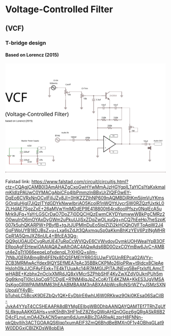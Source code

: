 # Voltage-Controlled Filter
## (VCF)
### T-bridge design
#### Based on Lorencz (2015)

<img src="vcf.svg"></img>


Falstad link:
https://www.falstad.com/circuit/circuitjs.html?ctz=CQAgjCAMB0l3AmAHAZgCxoGwHYwMmAJzHGYgpILTaYICslYaKxkmaImKIdIzPAUwC0YMACgAbiCFo4IbPmmzInBBxUrZIQlF0w6Y-DqEo6CVRxNnOCvlFiIiJZy8JI+0HKZZZIhNP609nAQMBDiRtKm5jjmVuYKmsGOrqluHigI7JiQzITYdGDYkNwwIbriAO5KcolR1nWQYtUycrSW0RZQzfUxtkL0ZLHdAE7SgzZxE+26aMVwYmMDdEP9E418800t64rx8ooIPfszy0NqIEcA5uMrk9JFq+YaYrLGSCrDaO7DoZ7j0DQCHQzEwmCKYDYsmwwWBkPgCMRz2O0wuInO6mOYAxDyGWm2uPkuUJjSxZDqZwOLxuQg+nCQ7hEeHp7heSzpK007k5uhQKARPW+PByfB+tgJtJUPMlnDuEo5IplZlZi2kHOQhOVFToAqW2J4GqFWpUYB18DJBsZ+u+Lxa6sZdJt3QAxmquSp0aKkmBhKzYEV6PzINgMHRCpR1A5QmJXZ6nUL4+BfcEA3Qg-QQ9gUGAUDCygRutUE47uRqCcWVIQyE6CVWvdoyDymkUOHWeaIYpB3OFERpoAgFEHewiOAAlAQAZwAlhOAC4AQwAds6BD0OzxCOYmBw6JvC+AMBut4eZgTt1066eepeLpfxdenqL7rXH0Q+sjIm-7tNbJGERABmgBh6FENx8DQSFMEIYRRGSUJwFVGUnREPca02AVYy-ZCB3MRMwAcYdex9IQYSEfMEA7eAc35BBkCKPMo26IoPRw+t9idcx8CleAeHsIoh0IkJJCiFAyFExk+TE4kTUuaAc14jR7AMGlJPITAJNEvg5BeFtxlsflLAmcTwHABE+Kzbhx2nOclxXMRdJQ8xVMcrSZPhbSHF4KyZwXZdV0iJknPUh5mQg6tkngTI0lcUiqCg9TCDgIE+R1NM4IqJpZxCoKrTE4KZMA+KkES3JgVMSA0sKgoGRWPAIMIMM63hEAABMBAAM3nABXAAbWcsRoNSrWZYyJSMzSXNUpoaVY4yBl-bTuhpLC5BcsK9DEZbQv1QK+EyDblrE6whU6W0RKkwz9Oki0KEsa06SaCiIB-JykA4YYpT4CC5HEAAPA8dBYMgEEIbgWB0DhbAANQAYQAMTEf7TRhZgUf5L6kguAAKKGAHs+vnK5hBh3HF1nEZ8Z6gQWoAHQnOGpz6gQRgASkR8B2D4cFLnyLmOA4ZkACN5wnam6dJumABlcZGARlwALzprH8FNNn-pkQbvlIih3ACTGOAAQS6lqp1xumAElF3ZmQ6BhdBeBMXn0F1y4OBhqGLat9W0DDGxjCBIZKDsW8obEIA
